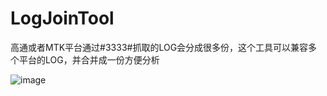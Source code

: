 # LogJoinTool
高通或者MTK平台通过#3333#抓取的LOG会分成很多份，这个工具可以兼容多个平台的LOG，并合并成一份方便分析


![image](https://github.com/zhuohengfeng/LogJoinTool/screenshots/1.jpg)